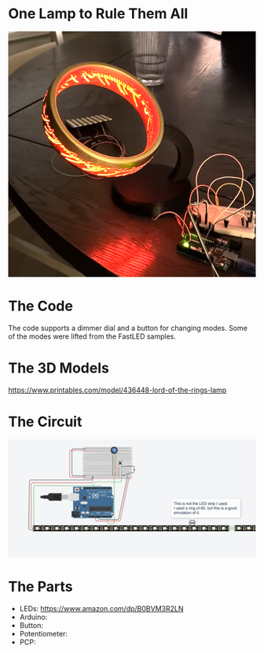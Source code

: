 # One Lamp to Rule Them All

<img src="./lamp.png">

# The Code
The code supports a dimmer dial and a button for changing modes. Some of the modes were lifted from
the FastLED samples.

# The 3D Models

https://www.printables.com/model/436448-lord-of-the-rings-lamp

# The Circuit
<img src="./circuit.png">

# The Parts

- LEDs: https://www.amazon.com/dp/B0BVM3R2LN
- Arduino:
- Button:
- Potentiometer:
- PCP:

